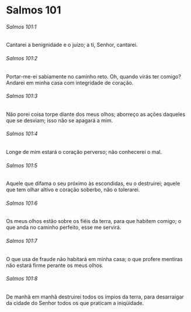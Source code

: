 # Salmos 101

###### Salmos 101:1

Cantarei a benignidade e o juízo; a ti, Senhor, cantarei.

###### Salmos 101:2

Portar-me-ei sabiamente no caminho reto. Oh, quando virás ter comigo? Andarei em minha casa com integridade de coração.

###### Salmos 101:3

Não porei coisa torpe diante dos meus olhos; aborreço as ações daqueles que se desviam; isso não se apagará a mim.

###### Salmos 101:4

Longe de mim estará o coração perverso; não conhecerei o mal.

###### Salmos 101:5

Aquele que difama o seu próximo às escondidas, eu o destruirei; aquele que tem olhar altivo e coração soberbo, não o tolerarei.

###### Salmos 101:6

Os meus olhos estão sobre os fiéis da terra, para que habitem comigo; o que anda no caminho perfeito, esse me servirá.

###### Salmos 101:7

O que usa de fraude não habitará em minha casa; o que profere mentiras não estará firme perante os meus olhos.

###### Salmos 101:8

De manhã em manhã destruirei todos os ímpios da terra, para desarraigar da cidade do Senhor todos os que praticam a iniqüidade.

